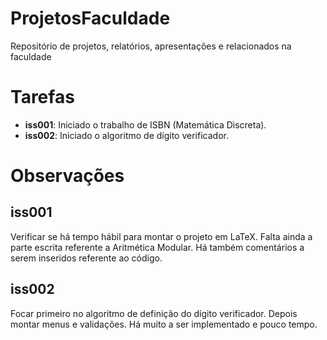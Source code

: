 # ProjetosFaculdade
Repositório de projetos, relatórios, apresentações e relacionados na faculdade

# Tarefas

  - **iss001**: Iniciado o trabalho de ISBN (Matemática Discreta).
  - **iss002**: Iniciado o algoritmo de dígito verificador.
  
  # Observações
  
  ## iss001
  
  Verificar se há tempo hábil para montar o projeto em LaTeX. Falta ainda a parte escrita referente a Aritmética Modular. Há também comentários a serem inseridos referente ao código.
  
  ## iss002
  
Focar primeiro no algoritmo de definição do dígito verificador. Depois montar menus e validações. Há muito a ser implementado e pouco tempo.
